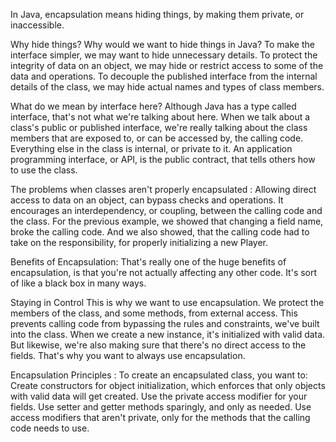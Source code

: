In Java, encapsulation means hiding things, by making them private, or inaccessible.

Why hide things?
Why would we want to hide things in Java?
To make the interface simpler, we may want to hide unnecessary details.
To protect the integrity of data on an object, we may hide or restrict access to some of the data and operations.
To decouple the published interface from the internal details of the class, we may hide actual names and types of class members.

What do we mean by interface here?
Although Java has a type called interface, that's not what we're talking about here.
When we talk about a class's public or published interface, we're really talking about the class members that are exposed to, or can be accessed by, the calling code.
Everything else in the class is internal, or private to it. 
An application programming interface, or API, is the public contract, that tells others how to use the class.

The problems when classes aren't properly encapsulated :
Allowing direct access to data on an object, can bypass checks and operations.
It encourages an interdependency, or coupling, between the calling code and the class.
For the previous example, we showed that changing a field name, broke the calling code.
And we also showed, that the calling code had to take on the responsibility, for properly initializing a new Player.

Benefits of Encapsulation:
That's really one of the huge benefits of encapsulation, is that you're not actually affecting any other code.
It's sort of like a black box in many ways.

Staying in Control
This is why we want to use encapsulation.
We protect the members of the class, and some methods, from external access.
This prevents calling code from bypassing the rules and constraints, we've built into the class.
When we create a new instance, it's initialized with valid data.
But likewise, we're also making sure that there's no direct access to the fields.
That's why you want to always use encapsulation.


Encapsulation Principles : 
To create an encapsulated class, you want to:
Create constructors for object initialization, which enforces that only objects with valid data will get created.
Use the private access modifier for your fields.
Use setter and getter methods sparingly, and only as needed.
Use access modifiers that aren't private, only for the methods that the calling code needs to use.

